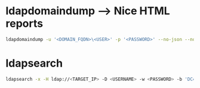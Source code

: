 # ldapdomaindump --> Nice HTML reports
```bash
ldapdomaindump -u '<DOMAIN_FQDN>\<USER>' -p '<PASSWORD>' --no-json --no-grep -m <HOST_FQDN>
```

# ldapsearch
```bash
ldapsearch -x -H ldap://<TARGET_IP> -D <USERNAME> -w <PASSWORD> -b 'DC=MEGABANK,DC=LOCAL'
```
